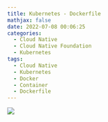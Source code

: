 ```yaml
---
title: Kubernetes - Dockerfile
mathjax: false
date: 2022-07-08 00:06:25
categories:
  - Cloud Native
  - Cloud Native Foundation
  - Kubernetes
tags:
  - Cloud Native
  - Kubernetes
  - Docker
  - Container
  - Dockerfile
---
```


![](https://cloud-native-kubernetes-1253868755.cos.ap-guangzhou.myqcloud.com/introduction/dockerfile.png)

<!-- more -->
